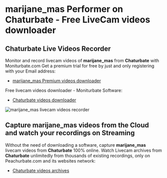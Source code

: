 # marijane_mas Performer on Chaturbate - Free LiveCam videos downloader

## Chaturbate Live Videos Recorder

Monitor and record livecam videos of **marijane_mas** from **Chaturbate** with Moniturbate.com
Get a premium trial for free by just and only registering with your Email address:
* [marijane_mas Premium videos downloader](https://moniturbate.com/request-demo-licence-key.html)

Free livecam videos downloader - Moniturbate Software:
* [Chaturbate videos downloader](https://moniturbate.com/moniturbate-download-software.html)

![marijane_mas livecam videos recorder](https://peachurnet.com/templates/moniturbate-software.png)


## Capture marijane_mas videos from the Cloud and watch your recordings on Streaming

Without the need of downloading a software, capture **marijane_mas** livecam videos from **Chaturbate** 100% online.
Watch Livecam archives from **Chaturbate** unlimitedly from thousands of existing recordings, only on Peachurbate.com and its websites network:
* [Chaturbate videos archives](https://peachurnet.com/)